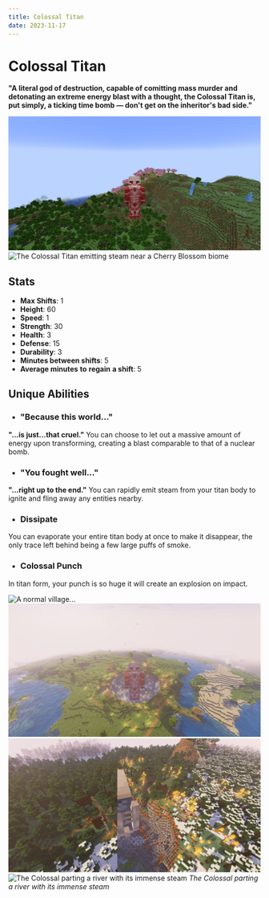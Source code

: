 ```yaml
---
title: Colossal Titan
date: 2023-11-17
---
```


# Colossal Titan
**"A literal god of destruction, capable of comitting mass murder and detonating an extreme energy blast with a thought, the Colossal Titan is, put simply, a ticking time bomb — don't get on the inheritor's bad side."**

![The Colossal Titan near a Cherry Blossom biome](../images/colossal_titan_full.png)
![The Colossal Titan emitting steam near a Cherry Blossom biome](../images/colossal_titan_steam_full.png)

## Stats
* __Max Shifts__: 1
* __Height__: 60
* __Speed__: 1
* __Strength__: 30
* __Health__: 3
* __Defense__: 15
* __Durability__: 3
* __Minutes between shifts__: 5
* __Average minutes__ __to__ __regain__ __a shift__: 5

## Unique Abilities
* ### "Because this world..."
__"...is just...that cruel."__
You can choose to let out a massive amount of energy upon transforming, creating a blast comparable to that of a nuclear bomb.
* ### "You fought well..."
__"...right up to the end."__
You can rapidly emit steam from your titan body to ignite and fling away any entities nearby.
* ### Dissipate
You can evaporate your entire titan body at once to make it disappear, the only trace left behind being a few large puffs of smoke.
* ### Colossal Punch
In titan form, your punch is so huge it will create an explosion on impact.

![A normal village...](../images/colossal_nuke_pre.png)
![...nuked!](../images/colossal_nuke_post.png)
![A before and after of the Colossal's rampage](../images/colossal_nuke_comparison.png)
![The Colossal parting a river with its immense steam](../images/colossal_steam_part.png)
*The Colossal parting a river with its immense steam*